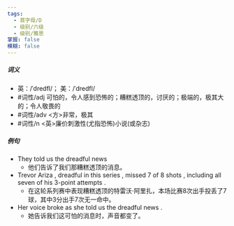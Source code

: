 ```yaml
---
tags:
  - 首字母/D
  - 级别/六级
  - 级别/雅思
掌握: false
模糊: false
---
```

##### 词义
- 英：/ˈdredfl/； 美：/ˈdredfl/
- #词性/adj  可怕的，令人感到恐怖的；糟糕透顶的，讨厌的；极端的，极其大的；令人敬畏的
- #词性/adv  <方>非常，极其
- #词性/n  <英>廉价刺激性(尤指恐怖)小说(或杂志)
##### 例句
- They told us the dreadful news
	- 他们告诉了我们那糟糕透顶的消息。
- Trevor Ariza , dreadful in this series , missed 7 of 8 shots , including all seven of his 3-point attempts .
	- 在这轮系列赛中表现糟糕透顶的特雷沃·阿里扎，本场比赛8次出手投丢了7球，其中3分出手7次无一命中。
- Her voice broke as she told us the dreadful news .
	- 她告诉我们这可怕的消息时，声音都变了。
